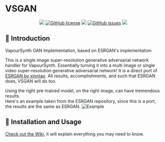 # VSGAN

<p align="center">
<a href="https://python.org/"><img src="https://img.shields.io/badge/python-3.6%2B-informational?style=flat-square" /></a>
<a href="https://github.com/imPRAGMA/VSGAN/blob/master/LICENSE"><img alt="GitHub license" src="https://img.shields.io/github/license/imPRAGMA/VSGAN?style=flat-square"></a>
<a href="https://www.codacy.com/manual/imPRAGMA/VSGAN?utm_source=github.com&amp;utm_medium=referral&amp;utm_content=imPRAGMA/VSGAN&amp;utm_campaign=Badge_Grade"><img src="https://api.codacy.com/project/badge/Grade/1c7d12d0b4334efaa30c37eec3251b6a"/></a>
<a href="https://github.com/imPRAGMA/VSGAN/issues"><img alt="GitHub issues" src="https://img.shields.io/github/issues/imPRAGMA/VSGAN?style=flat-square"></a>
<a href="http://makeapullrequest.com"><img src="https://img.shields.io/badge/PRs-welcome-brightgreen.svg?style=flat-square"></a>
</p>

## :page_facing_up: Introduction

VapourSynth GAN Implementation, based on ESRGAN's implementation

This is a single image super-resolution generative adversarial network handler for VapourSynth.
Essentially turning it into a multi image or single video super-resolution generative adversarial network!
It is a direct port of [ESRGAN by xinntao](https://github.com/xinntao/ESRGAN).
All results, accomplishments, and such that ESRGAN does, VSGAN will do too.

Using the right pre-trained model, on the right image, can have tremendous results.  
Here's an example taken from the ESRGAN repository, since this is a port, the results are the same as ESRGAN.
![Example](https://raw.githubusercontent.com/xinntao/ESRGAN/master/figures/baboon.jpg)

## :wrench: Installation and Usage
[Check out the Wiki](https://github.com/imPRAGMA/VSGAN/wiki), it will explain everything you may need to know.

